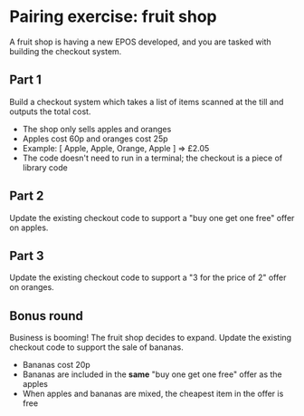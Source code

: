 # Pairing exercise: fruit shop
A fruit shop is having a new EPOS developed, and you are tasked with building the checkout system.

## Part 1
Build a checkout system which takes a list of items scanned at the till and outputs the total cost.
* The shop only sells apples and oranges
* Apples cost 60p and oranges cost 25p
* Example: [ Apple, Apple, Orange, Apple ] => £2.05
* The code doesn't need to run in a terminal; the checkout is a piece of library code

## Part 2
Update the existing checkout code to support a "buy one get one free" offer on apples.

## Part 3
Update the existing checkout code to support a "3 for the price of 2" offer on oranges.

## Bonus round
Business is booming! The fruit shop decides to expand. Update the existing checkout code to support the sale of bananas.
* Bananas cost 20p
* Bananas are included in the **same** "buy one get one free" offer as the apples
* When apples and bananas are mixed, the cheapest item in the offer is free
